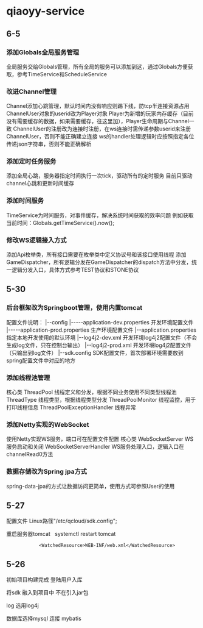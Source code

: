 # qiaoyy-service

## 6-5

### 添加Globals全局服务管理
全局服务交给Globals管理，所有全局的服务可以添加到这，通过Globals方便获取，参考TimeService和ScheduleService

### 改进Channel管理
Channel添加心跳管理，默认时间内没有响应则踢下线，防tcp半连接资源占用
ChannelUser对象的userid改为Player对象
Player为新增的玩家内存缓存（目前没有需要缓存的数据，如果需要缓存，往这里加），Player生命周期与Channel一致
ChannelUser的注册改为连接时注册，在ws连接时需传递参数userid来注册ChannelUser，否则不能正确建立连接
ws的handler处理逻辑时应按照指定各位传递json字符串，否则不能正确解析

### 添加定时任务服务
添加全局心跳，服务器指定时间执行一次tick，驱动所有的定时服务
目前只驱动channel心跳和更新时间缓存

### 添加时间服务
TimeService为时间服务，对事件缓存，解决系统时间获取的效率问题
例如获取当前时间：Globals.getTimeService().now();

### 修改WS逻辑接入方式
添加Api枚举类，所有接口需要在枚举类中定义协议号和该接口使用线程
添加GameDispatcher，所有逻辑分发在GameDispatcher的dispatch方法中分发，统一逻辑分发入口，具体方式参考TEST协议和STONE协议

## 5-30

### 后台框架改为Springboot管理，使用内置tomcat
配置文件说明：
|--config
|-----application-dev.properties 开发环境配置文件
|-----application-prod.properties 生产环境配置文件
|--application.properties 指定本地开发使用的默认环境
|--log4j2-dev.xml 开发环境log4j2配置文件（不会生成log文件，只在控制台输出）
|--log4j2-prod.xml 开发环境log4j2配置文件（只输出到log文件）
|--sdk.config SDK配置文件，首次部署环境需要放到spring配置文件中对应的地方

### 添加线程池管理
核心类
ThreadPool 线程定义和分发，根据不同业务使用不同类型线程池
ThreadType 线程类型，根据线程类型分发
ThreadPoolMonitor 线程监控，用于打印线程信息
ThreadPoolExceptionHandler 线程异常

### 添加Netty实现的WebSocket
使用Netty实现WS服务，端口可在配置文件配置
核心类
WebSocketServer WS服务启动和关闭
WebSocketServerHandler WS服务处理入口，逻辑入口在channelRead0方法

### 数据存储改为Spring jpa方式
spring-data-jpa的方式让数据访问更简单，使用方式可参照User的使用

## 5-27

配置文件 Linux路径"/etc/qcloud/sdk.config";

重启服务器tomcat      systemctl restart tomcat

<Context path="" docBase="com.qcloud.weapp.demo">

                <WatchedResource>WEB-INF/web.xml</WatchedResource>

</Context>



## 5-26

初始项目构建完成
登陆用户入库

将sdk 融入到项目中 不在引入jar包

log 选用log4j  

数据库选择mysql 连接 mybatis

